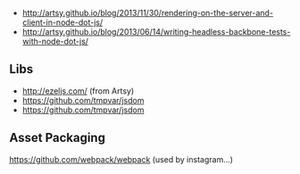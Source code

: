
- http://artsy.github.io/blog/2013/11/30/rendering-on-the-server-and-client-in-node-dot-js/
- http://artsy.github.io/blog/2013/06/14/writing-headless-backbone-tests-with-node-dot-js/


## Libs
  - http://ezeljs.com/ (from Artsy)
  - https://github.com/tmpvar/jsdom
  - https://github.com/tmpvar/jsdom




## Asset Packaging
  https://github.com/webpack/webpack (used by instagram...)
